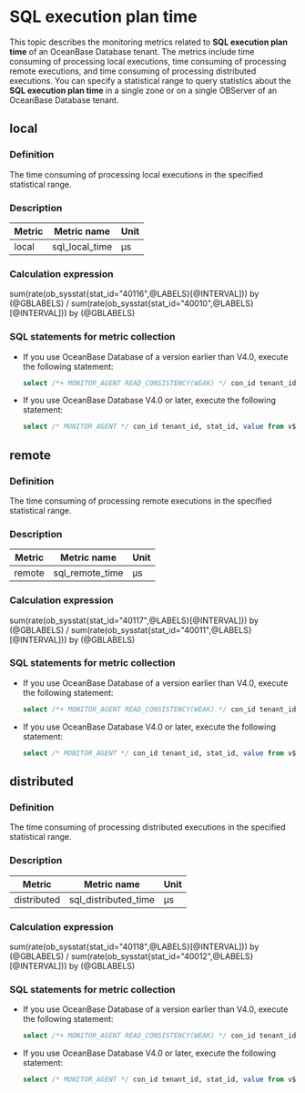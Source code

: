 # SQL execution plan time

This topic describes the monitoring metrics related to **SQL execution plan time** of an OceanBase Database tenant. The metrics include time consuming of processing local executions, time consuming of processing remote executions, and time consuming of processing distributed executions. You can specify a statistical range to query statistics about the **SQL execution plan time** in a single zone or on a single OBServer of an OceanBase Database tenant.

## local

### Definition

The time consuming of processing local executions in the specified statistical range.

### Description

|      **Metric**      |         **Metric name**         | **Unit** |
|----------------------|---------------------------------|----------|
| local    | sql_local_time | μs      |

### Calculation expression

sum(rate(ob_sysstat{stat_id="40116",@LABELS}[@INTERVAL])) by (@GBLABELS) / sum(rate(ob_sysstat{stat_id="40010",@LABELS}[@INTERVAL])) by (@GBLABELS)

### SQL statements for metric collection

* If you use OceanBase Database of a version earlier than V4.0, execute the following statement:

  ```sql
  select /*+ MONITOR_AGENT READ_CONSISTENCY(WEAK) */ con_id tenant_id, stat_id, value from v$sysstat where stat_id IN (40010, 40116) and (con_id > 1000 or con_id = 1) and class < 1000
  ```

* If you use OceanBase Database V4.0 or later, execute the following statement:

  ```sql
  select /* MONITOR_AGENT */ con_id tenant_id, stat_id, value from v$sysstat where stat_id IN (40010, 40116) and (con_id > 1000 or con_id = 1) and class < 1000
  ```

## remote

### Definition

The time consuming of processing remote executions in the specified statistical range.

### Description

|        **Metric**        |           **Metric name**            | **Unit** |
|--------------------------|--------------------------------------|----------|
| remote    | sql_remote_time | μs     |

### Calculation expression

sum(rate(ob_sysstat{stat_id="40117",@LABELS}[@INTERVAL])) by (@GBLABELS) / sum(rate(ob_sysstat{stat_id="40011",@LABELS}[@INTERVAL])) by (@GBLABELS)

### SQL statements for metric collection

* If you use OceanBase Database of a version earlier than V4.0, execute the following statement:

  ```sql
  select /*+ MONITOR_AGENT READ_CONSISTENCY(WEAK) */ con_id tenant_id, stat_id, value from v$sysstat where stat_id IN (40011, 40117) and (con_id > 1000 or con_id = 1) and class < 1000
  ```

* If you use OceanBase Database V4.0 or later, execute the following statement:

  ```sql
  select /* MONITOR_AGENT */ con_id tenant_id, stat_id, value from v$sysstat where stat_id IN (40011, 40117) and (con_id > 1000 or con_id = 1) and class < 1000
  ```

## distributed

### Definition

The time consuming of processing distributed executions in the specified statistical range.

### Description

|       **Metric**        |           **Metric name**           | **Unit** |
|-------------------------|-------------------------------------|----------|
| distributed    | sql_distributed_time | μs    |

### Calculation expression

sum(rate(ob_sysstat{stat_id="40118",@LABELS}[@INTERVAL])) by (@GBLABELS) / sum(rate(ob_sysstat{stat_id="40012",@LABELS}[@INTERVAL])) by (@GBLABELS)

### SQL statements for metric collection

* If you use OceanBase Database of a version earlier than V4.0, execute the following statement:

  ```sql
  select /*+ MONITOR_AGENT READ_CONSISTENCY(WEAK) */ con_id tenant_id, stat_id, value from v$sysstat where stat_id IN (40012, 40118) and (con_id > 1000 or con_id = 1) and class < 1000
  ```

* If you use OceanBase Database V4.0 or later, execute the following statement:

  ```sql
  select /* MONITOR_AGENT */ con_id tenant_id, stat_id, value from v$sysstat where stat_id IN (40012, 40118) and (con_id > 1000 or con_id = 1) and class < 1000
  ```
